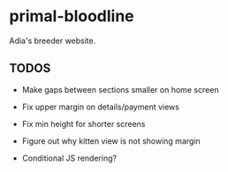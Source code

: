 # primal-bloodline

Adia's breeder website.

## TODOS

- Make gaps between sections smaller on home screen

- Fix upper margin on details/payment views

- Fix min height for shorter screens

- Figure out why kitten view is not showing margin

- Conditional JS rendering?
